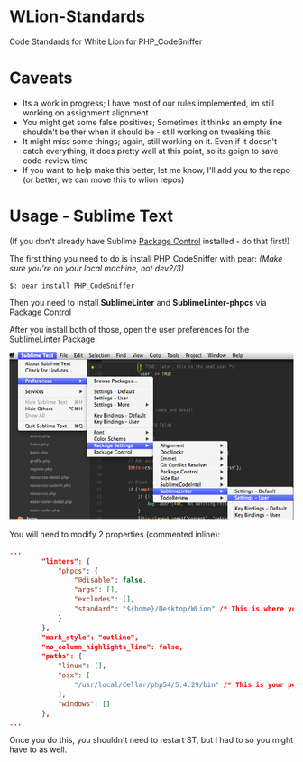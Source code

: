 WLion-Standards
===============

Code Standards for White Lion for PHP_CodeSniffer

Caveats
=======

- Its a work in progress; I have most of our rules implemented, im still working on assignment alignment
- You might get some false positives; Sometimes it thinks an empty line shouldn't be ther when it should be - still working on tweaking this
- It might miss some things; again, still working on it.  Even if it doesn't catch everything, it does pretty well at this point, so its goign to save code-review time
- If you want to help make this better, let me know, I'll add you to the repo (or better, we can move this to wlion repos)


Usage - Sublime Text
====================

(If you don't already have Sublime [Package Control](https://sublime.wbond.net/installation) installed - do that first!)

The first thing you need to do is install PHP_CodeSniffer with pear: *(Make sure you're on your local machine, not dev2/3)*

```
$: pear install PHP_CodeSniffer
```

Then you need to install **SublimeLinter** and **SublimeLinter-phpcs** via Package Control

After you install both of those, open the user preferences for the SublimeLinter Package:

![User Settings Menu](menu.png?raw=true "SublimeLinter User Settings in ST3/OSX")

You will need to modify 2 properties (commented inline):

```JSON
...
        "linters": {
            "phpcs": {
                "@disable": false,
                "args": [],
                "excludes": [],
                "standard": "${home}/Desktop/WLion" /* This is where you cloned this repo */
            }
        },
        "mark_style": "outline",
        "no_column_highlights_line": false,
        "paths": {
            "linux": [],
            "osx": [
                "/usr/local/Cellar/php54/5.4.29/bin" /* This is your pear bin path */
            ],
            "windows": []
        },
...
```

Once you do this, you shouldn't need to restart ST, but I had to so you might have to as well.  




